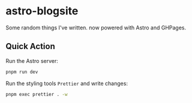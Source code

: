 # astro-blogsite
Some random things I've written. now powered with Astro and GHPages.

## Quick Action

Run the Astro server:
```bash
pnpm run dev
```

Run the styling tools `Prettier` and write changes:
```bash
pnpm exec prettier . -w
```